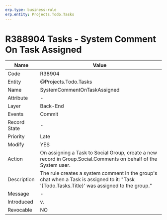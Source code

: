 ```yaml
---
erp.type: business-rule
erp.entity: Projects.Todo.Tasks 
---
```


# R388904 Tasks - System Comment On Task Assigned

| Name | Value |
| ---- | ----- |
| Code | R38904|
| Entity | @Projects.Todo.Tasks 
| Name | SystemCommentOnTaskAssigned |
| Attribute | - |
| Layer | Back-End |
| Events | Commit |
| Record State | - |
| Priority | Late |
| Modify | YES |
| Action | On assigning a Task to Social Group, create a new record in Group.Social.Comments on behalf of the System user.|
| Description| The rule creates a system comment in the group's chat when a Task is assigned to it: "Task '{Todo.Tasks.Title}' was assigned to the group."|
| Message | - |
| Introduced |v.|
| Revocable | NO |
